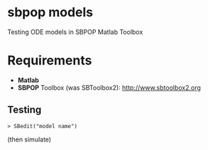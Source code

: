 sbpop models
=================

Testing ODE models in SBPOP Matlab Toolbox

# Requirements
- **Matlab**
- **SBPOP** Toolbox (was SBToolbox2): http://www.sbtoolbox2.org 

## Testing

    > SBedit("model name")

(then simulate)
